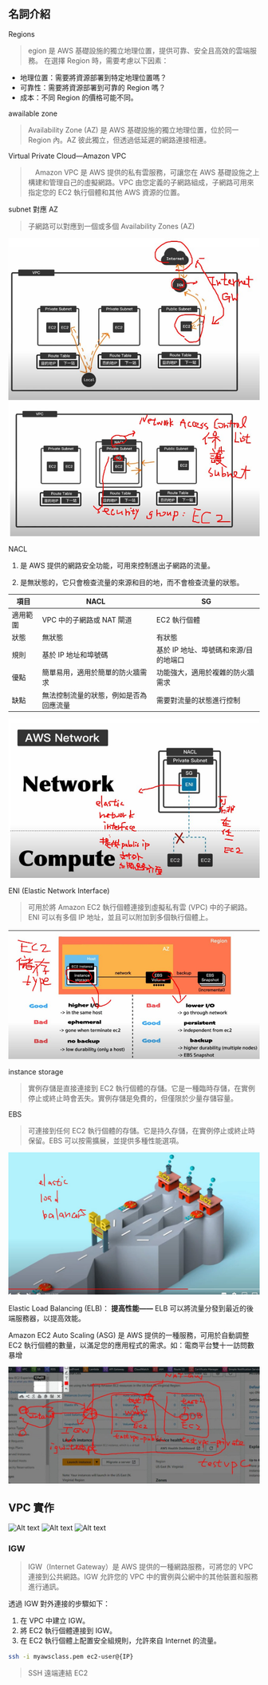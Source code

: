 ## 名詞介紹
Regions
> egion 是 AWS 基礎設施的獨立地理位置，提供可靠、安全且高效的雲端服務。
在選擇 Region 時，需要考慮以下因素：

- 地理位置：需要將資源部署到特定地理位置嗎？
- 可靠性：需要將資源部署到可靠的 Region 嗎？
- 成本：不同 Region 的價格可能不同。

awailable zone
> Availability Zone (AZ) 是 AWS 基礎設施的獨立地理位置，位於同一 Region 內。AZ 彼此獨立，但透過低延遲的網路連接相連。

Virtual Private Cloud—Amazon VPC
>　Amazon VPC 是 AWS 提供的私有雲服務，可讓您在 AWS 基礎設施之上構建和管理自己的虛擬網路。VPC 由您定義的子網路組成，子網路可用來指定您的 EC2 執行個體和其他 AWS 資源的位置。


subnet 對應 AZ
> 子網路可以對應到一個或多個 Availability Zones (AZ)

![Alt text](../Picture/photo_2023-09-26_18-49-25.jpg)
![Alt text](../Picture/photo_2023-09-26_18-50-25.jpg)

NACL
1. 是 AWS 提供的網路安全功能，可用來控制進出子網路的流量。

2. 是無狀態的，它只會檢查流量的來源和目的地，而不會檢查流量的狀態。



項目 | NACL | SG
--- | --- | ---
適用範圍 | VPC 中的子網路或 NAT 閘道 | EC2 執行個體
狀態 | 無狀態 | 有狀態
規則 | 基於 IP 地址和埠號碼 | 基於 IP 地址、埠號碼和來源/目的地端口
優點 | 簡單易用，適用於簡單的防火牆需求 | 功能強大，適用於複雜的防火牆需求
缺點 | 無法控制流量的狀態，例如是否為回應流量 | 需要對流量的狀態進行控制

![Alt text](../Picture/photo_2023-09-22_12-01-42.jpg)

ENI (Elastic Network Interface)
> 可用於將 Amazon EC2 執行個體連接到虛擬私有雲 (VPC) 中的子網路。ENI 可以有多個 IP 地址，並且可以附加到多個執行個體上。

![Alt text](../Picture/photo_2023-09-22_15-00-02.jpg)

instance storage
> 實例存儲是直接連接到 EC2 執行個體的存儲。它是一種臨時存儲，在實例停止或終止時會丟失。實例存儲是免費的，但僅限於少量存儲容量。

EBS
> 可連接到任何 EC2 執行個體的存儲。它是持久存儲，在實例停止或終止時保留。EBS 可以按需擴展，並提供多種性能選項。


![Alt text](../Picture/photo_2023-09-22_15-11-50.jpg)

Elastic Load Balancing (ELB)：
    **提高性能——** ELB 可以將流量分發到最近的後端服務器，以提高效能。


Amazon EC2 Auto Scaling (ASG) 是 AWS 提供的一種服務，可用於自動調整 EC2 執行個體的數量，以滿足您的應用程式的需求。如：電商平台雙十一訪問數暴增

![Alt text](../Picture/Screenshot_20230926_192516_Meet.jpg)

## VPC 實作
![Alt text]()
![Alt text]()
![Alt text]()

### IGW
> IGW（Internet Gateway）是 AWS 提供的一種網路服務，可將您的 VPC 連接到公共網路。IGW 允許您的 VPC 中的實例與公網中的其他裝置和服務進行通訊。

透過 IGW 對外連接的步驟如下：

1. 在 VPC 中建立 IGW。
2. 將 EC2 執行個體連接到 IGW。
3. 在 EC2 執行個體上配置安全組規則，允許來自 Internet 的流量。


```bash
ssh -i myawsclass.pem ec2-user@{IP}
```
 > SSH 遠端連結 EC2
